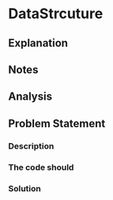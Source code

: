# DataStrcuture

## Explanation


## Notes



## Analysis


## Problem Statement


### Description


### The code should


### Solution

```java



```

```graph
  
  
```
